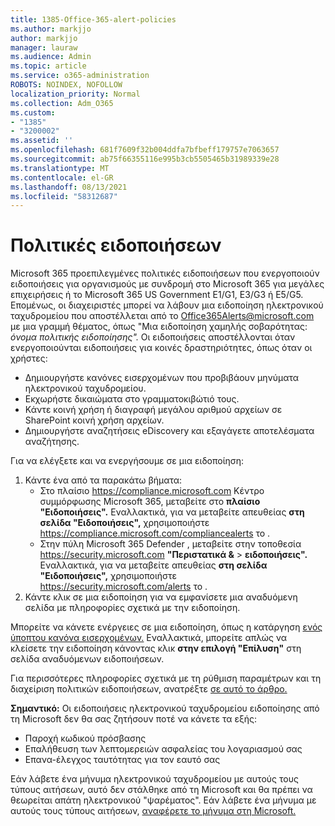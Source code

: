 ```yaml
---
title: 1385-Office-365-alert-policies
ms.author: markjjo
author: markjjo
manager: lauraw
ms.audience: Admin
ms.topic: article
ms.service: o365-administration
ROBOTS: NOINDEX, NOFOLLOW
localization_priority: Normal
ms.collection: Adm_O365
ms.custom:
- "1385"
- "3200002"
ms.assetid: ''
ms.openlocfilehash: 681f7609f32b004ddfa7bfbeff179757e7063657
ms.sourcegitcommit: ab75f66355116e995b3cb5505465b31989339e28
ms.translationtype: MT
ms.contentlocale: el-GR
ms.lasthandoff: 08/13/2021
ms.locfileid: "58312687"
---
```

# <a name="alert-policies"></a>Πολιτικές ειδοποιήσεων

Microsoft 365 προεπιλεγμένες [](https://docs.microsoft.com/microsoft-365/compliance/alert-policies#default-alert-policies) πολιτικές ειδοποιήσεων που ενεργοποιούν ειδοποιήσεις για οργανισμούς με συνδρομή στο Microsoft 365 για μεγάλες επιχειρήσεις ή το Microsoft 365 US Government E1/G1, E3/G3 ή E5/G5. Επομένως, οι διαχειριστές μπορεί να λάβουν μια ειδοποίηση ηλεκτρονικού ταχυδρομείου που αποστέλλεται από το Office365Alerts@microsoft.com με μια γραμμή θέματος, όπως "Μια ειδοποίηση χαμηλής σοβαρότητας: *όνομα πολιτικής ειδοποίησης".* Οι ειδοποιήσεις αποστέλλονται όταν ενεργοποιούνται ειδοποιήσεις για κοινές δραστηριότητες, όπως όταν οι χρήστες:

- Δημιουργήστε κανόνες εισερχομένων που προβιβάουν μηνύματα ηλεκτρονικού ταχυδρομείου.
- Εκχωρήστε δικαιώματα στο γραμματοκιβώτιό τους.
- Κάντε κοινή χρήση ή διαγραφή μεγάλου αριθμού αρχείων σε SharePoint κοινή χρήση αρχείων.
- Δημιουργήστε αναζητήσεις eDiscovery και εξαγάγετε αποτελέσματα αναζήτησης.

Για να ελέγξετε και να ενεργήσουμε σε μια ειδοποίηση:

1. Κάντε ένα από τα παρακάτω βήματα:
   - Στο πλαίσιο <https://compliance.microsoft.com> Κέντρο συμμόρφωσης Microsoft 365, μεταβείτε στο **πλαίσιο "Ειδοποιήσεις".** Εναλλακτικά, για να μεταβείτε απευθείας **στη σελίδα "Ειδοποιήσεις",** χρησιμοποιήστε <https://compliance.microsoft.com/compliancealerts> το .
   - Στην πύλη Microsoft 365 Defender , μεταβείτε στην τοποθεσία <https://security.microsoft.com> **"Περιστατικά &** \> **ειδοποιήσεις".** Εναλλακτικά, για να μεταβείτε απευθείας **στη σελίδα "Ειδοποιήσεις",** χρησιμοποιήστε <https://security.microsoft.com/alerts> το .
2. Κάντε κλικ σε μια ειδοποίηση για να εμφανίσετε μια αναδυόμενη σελίδα με πληροφορίες σχετικά με την ειδοποίηση.

Μπορείτε να κάνετε ενέργειες σε μια ειδοποίηση, όπως η κατάργηση [ενός ύποπτου κανόνα εισερχομένων.](https://docs.microsoft.com/microsoft-365/security/office-365-security/responding-to-a-compromised-email-account) Εναλλακτικά, μπορείτε απλώς να κλείσετε την ειδοποίηση κάνοντας κλικ **στην επιλογή "Επίλυση"** στη σελίδα αναδυόμενων ειδοποιήσεων.

Για περισσότερες πληροφορίες σχετικά με τη ρύθμιση παραμέτρων και τη διαχείριση πολιτικών ειδοποιήσεων, ανατρέξτε [σε αυτό το άρθρο.](https://docs.microsoft.com/microsoft-365/compliance/alert-policies)

**Σημαντικό:** Οι ειδοποιήσεις ηλεκτρονικού ταχυδρομείου ειδοποίησης από τη Microsoft δεν θα σας ζητήσουν ποτέ να κάνετε τα εξής:

- Παροχή κωδικού πρόσβασης
- Επαλήθευση των λεπτομερειών ασφαλείας του λογαριασμού σας
- Επανα-έλεγχος ταυτότητας για τον εαυτό σας

Εάν λάβετε ένα μήνυμα ηλεκτρονικού ταχυδρομείου με αυτούς τους τύπους αιτήσεων, αυτό δεν στάλθηκε από τη Microsoft και θα πρέπει να θεωρείται απάτη ηλεκτρονικού "ψαρέματος". Εάν λάβετε ένα μήνυμα με αυτούς τους τύπους αιτήσεων, [αναφέρετε το μήνυμα στη Microsoft.](https://docs.microsoft.com/microsoft-365/security/office-365-security/report-junk-email-messages-to-microsoft)
